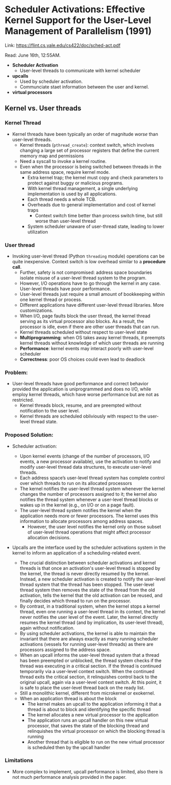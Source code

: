 # Scheduler Activations: Effective Kernel Support for the User-Level Management of Parallelism (1991) 

Link: https://flint.cs.yale.edu/cs422/doc/sched-act.pdf

Read: June 16th, 12:55AM. 

* **Scheduler Activation**
  * User-level threads to communicate with kernel scheduler
* **upcalls**
  * Used by scheduler activation. 
  * Communciate staet information between the user and kernel. 
* **virtual processors**

## Kernel vs. User threads

### Kernel Thread
* Kernel threads have been typically an order of magnitude *worse* than user-level threads. 
  * Kernel threads (`pthread_create`): context switch, which involves changing a large set of processor registers that define the current memory map and permissions
  * Need a syscall to invoke a kernel routine. 
  * Even when the processor is being switched between threads in the same address space, require kernel mode. 
    * Extra kernel trap; the kernel must copy and check parameters to protect against buggy or malicious programs.
    * With kernel thread management, a single underlying implementation is used by all applications. 
    * Each thread needs a whole TCB. 
    * Overheads due to general implementation and cost of kernel traps
        * Context switch time better than process switch time, but still worse than user-level thread
    * System scheduler unaware of user-thread state, leading to lower utilization
  
### User thread
  * Invoking user-level thread (Python `threading` module) operations can be quite inexpensive. Context switch is low overhead similar to a **procedure call**. 
    * Further, safety is not compromised: address space boundaries isolate misuse of a user-level thread system to the program. 
    * However, I/O operations have to go through the kernel in any case. User-level threads have poor performance.
    * User-level threads just require a small amount of bookkeeping within one kernel thread or process.
    * Different applications have different user-level thread libraries. More customizations. 
    * When I/O, page faults block the user thread, the kernel thread serving as its virtual processor also blocks. As a result, the processor is idle, even if there are other user threads that can run. 
    * Kernel threads scheduled without respect to user-level state
    * **Multiprogramming**: when OS takes away kernel threads, it preempts kernel threads without knowledge of which user threads are running
    * **Performance**: kernel events may interact poorly with user-level scheduler
    * **Correctness**: poor OS choices could even lead to deadlock
  
### Problem:

  * User-level threads have good performance and correct behavior provided the application is uniprogrammed and does no I/O, while employ kernel threads, which have worse performance but are not as restricted.
    * Kernel threads block, resume, and are preempted without notification to the user level.
    * Kernel threads are scheduled obliviously with respect to the user-level thread state.

### Proposed Solution: 

* Scheduler activation: 
  * Upon kernel events (change of the number of processors, I/O events, a new processor available), use the activation to notify and modify user-level thread data structures, to execute user-level threads. 
  * Each address space’s user-level thread system has complete control over which threads to run on its allocated processors
  * The kernel notifies the user-level thread system whenever the kernel changes the number of processors assigned to it; the kernel also notifies the thread system whenever a user-level thread blocks or wakes up in the kernel (e.g., on I/O or on a page fault). 
  * The user-level thread system notifies the kernel when the application needs more or fewer processors. The kernel uses this information to allocate processors among address spaces. 
    * However, the user level notifies the kernel only on those subset of user-level thread operations that might affect processor allocation decisions. 
  
* Upcalls are the interface used by the scheduler activations system in the kernel to inform an application of a scheduling-related event.

  * The crucial distinction between scheduler activations and kernel threads is that once an activation's user-level thread is stopped by the kernel, the thread is never directly resumed by the kernel. Instead, a new scheduler activation is created to notify the user-level thread system that the thread has been stopped. The user-level thread system then removes the state of the thread from the old activation, tells the kernel that the old activation can be reused, and finally decides which thread to run on the processor. 
  * By contrast, in a traditional system, when the kernel stops a kernel thread, even one running a user-level thread in its context, the kernel never notifies the user level of the event. Later, the kernel directly resumes the kernel thread (and by implication, its user-level thread), again without notification. 
  * By using scheduler activations, the kernel is able to maintain the invariant that there are always exactly as many running scheduler activations (vessels for running user-level threads) as there are processors assigned to the address space.
  * When an upcall informs the user-level thread system that a thread has been preempted or unblocked, the thread system checks if the thread was executing in a critical section. If the thread is continued temporarily via a user-level context switch. When the continued thread exits the critical section, it relinquishes control back to the original upcall, again via a user-level context switch. At this point, it is safe to place the user-level thread back on the ready list. 
  * Still a monolithic kernel, different from microkernel or exokernel.
  * When an application thread is about the block
      * The kernel makes an upcall to the application informing it that a thread is about to block and identifying the specific thread
      * The kernel allocates a new virtual processor to the application
      * The application runs an upcall handler on this new virtual processor, that saves the state of the blocking thread and relinquishes the virtual processor on which the blocking thread is running
      * Another thread that is eligible to run on the new virtual processor is scheduled then by the upcall handler

### Limitations 
* More complex to implement, upcall performance is limited, also there is not much performance analysis provided in the paper. 
